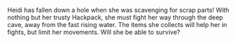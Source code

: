 Heidi has fallen down a hole when she was scavenging for scrap parts! With nothing but her trusty Hackpack, she must fight her way through the deep cave, away from the fast rising water. The items she collects will help her in fights, but limit her movements. Will she be able to survive?
